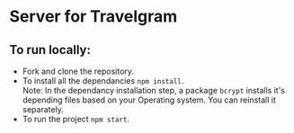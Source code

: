 # Server for Travelgram

## To run locally:
- Fork and clone the repository.
- To install all the dependancies ```npm install```.  
    Note: In the dependancy installation step, a package `bcrypt` installs it's depending files based on your Operating system. You can reinstall it separately.    
- To run the project ```npm start```.
